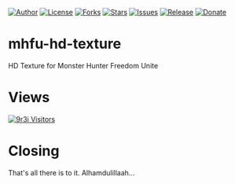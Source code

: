 
[![Author](https://img.shields.io/badge/author-9r3i-lightgrey.svg)](https://github.com/9r3i)
[![License](https://img.shields.io/github/license/9r3i/mhfu-hd-texture.svg)](https://github.com/9r3i/mhfu-hd-texture/blob/master/license.txt)
[![Forks](https://img.shields.io/github/forks/9r3i/mhfu-hd-texture.svg)](https://github.com/9r3i/mhfu-hd-texture/network)
[![Stars](https://img.shields.io/github/stars/9r3i/mhfu-hd-texture.svg)](https://github.com/9r3i/mhfu-hd-texture/stargazers)
[![Issues](https://img.shields.io/github/issues/9r3i/mhfu-hd-texture.svg)](https://github.com/9r3i/mhfu-hd-texture/issues)
[![Release](https://img.shields.io/github/release/9r3i/mhfu-hd-texture.svg)](https://github.com/9r3i/mhfu-hd-texture/releases)
[![Donate](https://img.shields.io/badge/donate-paypal-orange.svg)](https://paypal.me/9r3i)



# mhfu-hd-texture
HD Texture for Monster Hunter Freedom Unite

# Views
[![9r3i Visitors](https://9r3i.web.id/api/views/?user=9r3i-mhfu&color=51,119,187&register=github.com/9r3i/views/tree/master)](https://github.com/9r3i)

# Closing
That's all there is to it. Alhamdulillaah...




